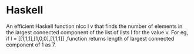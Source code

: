 # Haskell
An efficient Haskell function nlcc l v that finds the number of elements in the largest connected component of the list of lists l for the value v.
For eg, if l = [[1,1,1],[1,0,0],[1,1,1]] ,function returns length of largest connected component of 1 as 7.
